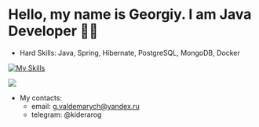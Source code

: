 # Hello, my name is Georgiy. I am Java Developer 👩‍💻

+ Hard Skills: Java, Spring, Hibernate, PostgreSQL, MongoDB, Docker
  
[![My Skills](https://skillicons.dev/icons?i=java,spring,hibernate,postgres,mongodb,docker)](https://skillicons.dev)

![](https://komarev.com/ghpvc/?username=Kiderarog)

+ My contacts: 
     + email: g.valdemarych@yandex.ru
     + telegram: @kiderarog
     
